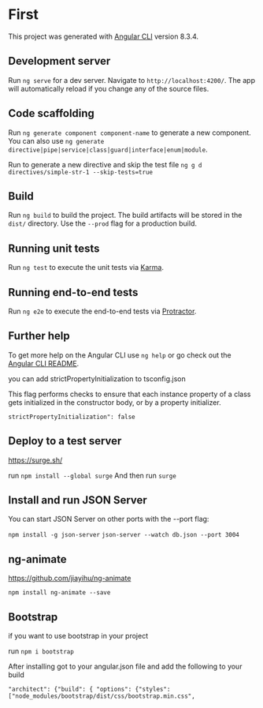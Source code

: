# First

This project was generated with [Angular CLI](https://github.com/angular/angular-cli) version 8.3.4.

## Development server

Run `ng serve` for a dev server. Navigate to `http://localhost:4200/`. The app will automatically reload if you change any of the source files.

## Code scaffolding

Run `ng generate component component-name` to generate a new component. You can also use `ng generate directive|pipe|service|class|guard|interface|enum|module`.

Run to generate a new directive and skip the test file `ng g d directives/simple-str-1 --skip-tests=true`

## Build

Run `ng build` to build the project. The build artifacts will be stored in the `dist/` directory. Use the `--prod` flag for a production build.

## Running unit tests

Run `ng test` to execute the unit tests via [Karma](https://karma-runner.github.io).

## Running end-to-end tests

Run `ng e2e` to execute the end-to-end tests via [Protractor](http://www.protractortest.org/).

## Further help

To get more help on the Angular CLI use `ng help` or go check out the [Angular CLI README](https://github.com/angular/angular-cli/blob/master/README.md).

you can add strictPropertyInitialization  to tsconfig.json

This flag performs checks to ensure that each instance property of a class gets initialized in the constructor body, or by a property initializer.

`strictPropertyInitialization": false`

## Deploy to a test server 

https://surge.sh/

run `npm install --global surge`
And then run `surge`
## Install and run JSON Server

You can start JSON Server on other ports with the --port flag:

`npm install -g json-server`
`json-server --watch db.json --port 3004`

## ng-animate

https://github.com/jiayihu/ng-animate

`npm install ng-animate --save`

## Bootstrap 

if you want to use bootstrap in your project

run `npm i bootstrap`

After installing got to your angular.json file and add the following to your build

 `"architect": {"build": { "options": {"styles": ["node_modules/bootstrap/dist/css/bootstrap.min.css",`

